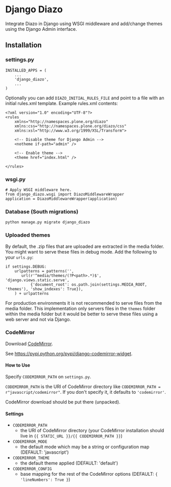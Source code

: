 # Django Diazo

Integrate Diazo in Django using WSGI middleware and add/change themes using the Django Admin interface.

## Installation

### settings.py

    INSTALLED_APPS = (
        ...
        'django_diazo',
        ...
    )

Optionally you can add `DIAZO_INITIAL_RULES_FILE` and point to a file with an initial rules.xml template.
Example rules.xml contents:

    <?xml version="1.0" encoding="UTF-8"?>
    <rules
        xmlns="http://namespaces.plone.org/diazo"
        xmlns:css="http://namespaces.plone.org/diazo/css"
        xmlns:xsl="http://www.w3.org/1999/XSL/Transform">

        <!-- Disable theme for Django Admin -->
        <notheme if-path="admin" />

        <!-- Enable theme -->
        <theme href="index.html" />

    </rules>

### wsgi.py

    # Apply WSGI middleware here.
    from django_diazo.wsgi import DiazoMiddlewareWrapper
    application = DiazoMiddlewareWrapper(application)

### Database (South migrations)

    python manage.py migrate django_diazo

### Uploaded themes

By default, the .zip files that are uploaded are extracted in the media folder.
You might want to serve these files in debug mode.
Add the following to your `urls.py`:

    if settings.DEBUG:
        urlpatterns = patterns('',
           url(r'^media/themes/(?P<path>.*)$', 'django.views.static.serve',
               {'document_root': os.path.join(settings.MEDIA_ROOT, 'themes'), 'show_indexes': True}),
        ) + urlpatterns

For production environments it is not recommended to serve files from the media folder.
This implementation only servers files in the `themes` folder within the media folder but it would be better to
serve these files using a web server and not via Django.

### CodeMirror

Download [CodeMirror](http://codemirror.net/).

See https://pypi.python.org/pypi/django-codemirror-widget.

#### How to Use

Specify `CODEMIRROR_PATH` on `settings.py`.

`CODEMIRROR_PATH` is the URI of CodeMirror directory like `CODEMIRROR_PATH = r"javascript/codemirror"`.
If you don't specify it, it defaults to `'codemirror'`.

CodeMirror download should be put there (unpacked).

#### Settings

- `CODEMIRROR_PATH`
    - the URI of CodeMirror directory (your CodeMirror installation should live in `{{ STATIC_URL }}/{{ CODEMIRROR_PATH }}`)
- `CODEMIRROR_MODE`
    - the default mode which may be a string or configuration map (DEFAULT: 'javascript')
- `CODEMIRROR_THEME`
    - the default theme applied (DEFAULT: 'default')
- `CODEMIRROR_CONFIG`
    - base mapping for the rest of the CodeMirror options (DEFAULT: `{ 'lineNumbers': True }`)